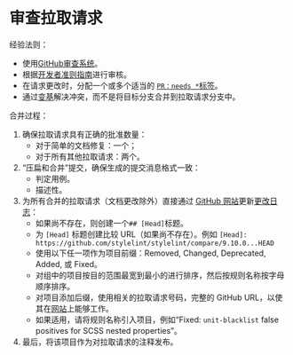 # 审查拉取请求

经验法则：

-   使用[GitHub审查系统](https://help.github.com/articles/about-pull-request-reviews/)。
-   根据[开发者准则指南](rules.md)进行审核。
-   在请求更改时，分配一个或多个适当的 [`PR：needs *`标签](https://github.com/stylelint/stylelint/labels)。
-   通过[变基](https://www.atlassian.com/git/tutorials/rewriting-history/git-rebase)解决冲突，而不是将目标分支合并到拉取请求分支中。

合并过程：

1.  确保拉取请求具有正确的批准数量：
    -   对于简单的文档修复：一个；
    -   对于所有其他拉取请求：两个。
2.  “压扁和合并”提交，确保生成的提交消息格式一致：
    -   判定用例。
    -   描述性。
3.  为所有合并的拉取请求（文档更改除外）直接通过 [GitHub 网站](https://github.com/stylelint/stylelint/edit/master/CHANGELOG.md)更新[更改日志](https://github.com/stylelint/stylelint/blob/master/CHANGELOG.md)：
    -   如果尚不存在，则创建一个`## [Head]`标题。
    -   为 `[Head]` 标题创建比较 URL（如果尚不存在）。例如 `[Head]: https://github.com/stylelint/stylelint/compare/9.10.0...HEAD`
    -   使用以下任一项作为项目前缀：Removed, Changed, Deprecated, Added, 或 Fixed。
    -   对组中的项目按目的范围最宽到最小的进行排序，然后按规则名称按字母顺序排序。
    -   对项目添加后缀，使用相关的拉取请求号码，完整的 GitHub URL，以使其在[网站](https://stylelint.io/CHANGELOG/)上能够工作。
    -   如果适用，请将规则名称引入项目，例如“Fixed: `unit-blacklist` false positives for SCSS nested properties”。
4.  最后，将该项目作为对拉取请求的注释发布。
